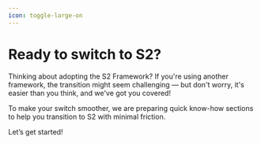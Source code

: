 ```yaml
---
icon: toggle-large-on
---
```


# Ready to switch to S2?

Thinking about adopting the S2 Framework? If you're using another framework, the transition might seem challenging — but don't worry, it's easier than you think, and we've got you covered!

To make your switch smoother, we are preparing quick know-how sections to help you transition to S2 with minimal friction.

Let’s get started!
